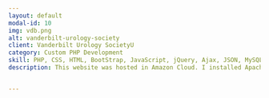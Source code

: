 ```yaml
---
layout: default
modal-id: 10
img: vdb.png
alt: vanderbilt-urology-society
client: Vanderbilt Urology SocietyU
category: Custom PHP Development
skill: PHP, CSS, HTML, BootStrap, JavaScript, jQuery, Ajax, JSON, MySQL, Apache, Amazon Web Services, Mobile Responsive Design, Photoshop
description: This website was hosted in Amazon Cloud. I installed Apache/MySQL/PHP/WordPress and configured the web server through the Amazon Web Service EC2. For this project, I was provided some Photoshop PSD design files. After analyzing the interfaces, I created the database tables in MySQL, developed the entire website  with PHP, HTML, CSS, BootStrap, MySQL, JavaScript, jQuery, Ajax and transferred the designs into dynamic functional websites.  This website was rich in functionalities, people can register through the website, the administrator can verify the legibility of the registered members; verified members can view the member directory after successfully log in. There was password recovery feature if the user forgot their password. This website had responsive design for desktop website and mobile website. I wrote codes to detect which platform that the user is using and presenting with corresponding website.  <br><br> <button name="button2" onclick="window.open('http://vusweb.org/')"> View Site</button> 


---
```


